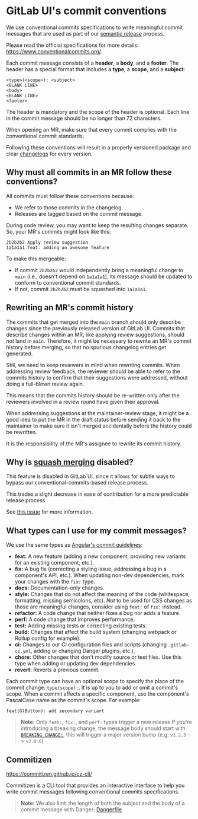 # GitLab UI's commit conventions

We use conventional commits specifications to write meaningful commit messages that are used as part
of our [semantic release](https://gitlab.com/gitlab-org/gitlab-ui/wikis/Frequently-asked-questions#2-why-are-we-using-semantic-release)
process.

Please read the official specifications for more details: <https://www.conventionalcommits.org/>.

Each commit message consists of a **header**, a **body**, and a **footer**. The header has a special
format that includes a **type**, a **scope**, and a **subject**:

```plaintext
<type>(<scope>): <subject>
<BLANK LINE>
<body>
<BLANK LINE>
<footer>
```

The header is mandatory and the scope of the header is optional.
Each line in the commit message should be no longer than 72 characters.

When opening an MR, make sure that every commit complies with the conventional
commit standards.

Following these conventions will result in a properly versioned package and clear
[changelogs](./CHANGELOG.md) for every version.

## Why must all commits in an MR follow these conventions?

All commits must follow these conventions because:

- We refer to those commits in the changelog.
- Releases are tagged based on the commit message.

During code review, you may want to keep the resulting changes separate. So,
your MR's commits might look like this:

```none
2b2b2b2 Apply review suggestion
1a1a1a1 feat: adding an awesome feature
```

To make this mergeable:

- If commit `2b2b2b2` would independently bring a meaningful change to `main`
  (i.e., doesn't depend on `1a1a1a1`), its message should be updated to conform
  to conventional commit standards.
- If not, commit `2b2b2b2` must be squashed into `1a1a1a1`.

## Rewriting an MR's commit history

The commits that get merged into the `main` branch should only describe changes since the
previously released version of GitLab UI. Commits that describe changes within an MR, like
applying review suggestions, should _not_ land in `main`. Therefore, it might be necessary to
rewrite an MR's commit history before merging, so that no spurious changelog entries get
generated.

Still, we need to keep reviewers in mind when rewriting commits. When addressing review feedback,
the reviewer should be able to refer to the commits history to confirm that their suggestions were
addressed, without doing a full-blown review again.

This means that the commits history should be re-written only after the reviewers involved in a
review round have given their approval.

When addressing suggestions at the maintainer-review stage, it might be a good idea to put the MR
in the draft status before sending it back to the maintainer to make sure it isn't merged
accidentally before the history could be rewritten.

It is the responsibility of the MR's assignee to rewrite its commit history.

## Why is [squash merging](https://docs.gitlab.com/ee/user/project/merge_requests/squash_and_merge.html) disabled?

This feature is disabled in GitLab UI, since it allows for subtle ways to
bypass our conventional-commits-based release process.

This trades a slight decrease in ease of contribution for a more predictable
release process.

See [this issue](https://gitlab.com/gitlab-org/gitlab-ui/-/issues/1562) for
more information.

## What types can I use for my commit messages?

We use the same types as
[Angular's commit guidelines](https://github.com/angular/angular.js/blob/master/DEVELOPERS.md#type):

- **feat:** A new feature (adding a new component, providing new variants for an
  existing component, etc.).
- **fix:** A bug fix (correcting a styling issue, addressing a bug in a component's API, etc.).
  When updating non-dev dependencies, mark your changes with the `fix:` type.
- **docs:** Documentation-only changes.
- **style:** Changes that do not affect the meaning of the code
  (whitespace, formatting, missing semicolons, etc). _Not_ to be used for CSS changes as those are
  meaningful changes, consider using `feat:` of `fix:` instead.
- **refactor:** A code change that neither fixes a bug nor adds a feature.
- **perf:** A code change that improves performance.
- **test:** Adding missing tests or correcting existing tests.
- **build:** Changes that affect the build system (changing webpack or Rollup config for example).
- **ci:** Changes to our CI configuration files and scripts
  (changing `.gitlab-ci.yml`, adding or changing Danger plugins, etc.).
- **chore:** Other changes that don't modify source or test files. Use this type when adding or
  updating dev dependencies.
- **revert:** Reverts a previous commit.

Each commit type can have an optional scope to specify the place of the commit change: `type(scope):`.
It is up to you to add or omit a commit's scope. When a commit affects a specific component, use the
component's PascalCase name as the commit's scope. For example:

```none
feat(GlButton): add secondary variant
```

> **Note:** Only `feat:`, `fix:`, and `perf:` types trigger a new release
> If you're introducing a breaking change, the message body should start with
> [`BREAKING CHANGE:`](https://www.conventionalcommits.org/en/v1.0.0/#commit-message-with-description-and-breaking-change-footer),
> this will trigger a major version bump (e.g. `v1.2.3` -> `v2.0.0`)

## Commitizen

<https://commitizen.github.io/cz-cli/>

Commitizen is a CLI tool that provides an interactive interface to help you write commit messages
following conventional commits specifications.

> **Note:** We also limit the length of both the subject and the body of a commit message with
> Danger: [Dangerfile](./danger/semantic-commit/Dangerfile).
